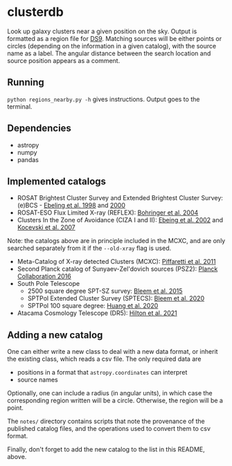 # clusterdb

Look up galaxy clusters near a given position on the sky. Output is formatted as a region file for [DS9](https://sites.google.com/cfa.harvard.edu/saoimageds9).
Matching sources will be either points or circles (depending on the information in a given catalog), with the source name as a label.
The angular distance between the search location and source position appears as a comment.

## Running

`python regions_nearby.py -h` gives instructions. Output goes to the terminal.

## Dependencies
* astropy
* numpy
* pandas

## Implemented catalogs
* ROSAT Brightest Cluster Survey and Extended Brightest Cluster Survey: (e)BCS - [Ebeling et al. 1998](http://adsabs.harvard.edu/cgi-bin/nph-bib_query?bibcode=1998MNRAS.301..881E&db_key=AST) and [2000](http://adsabs.harvard.edu/abs/2000MNRAS.318..333E)
* ROSAT-ESO Flux Limited X-ray (REFLEX): [Bohringer et al. 2004](http://adsabs.harvard.edu/cgi-bin/nph-bib_query?bibcode=2004A%26A...425..367B&db_key=AST)
* Clusters In the Zone of Avoidance (CIZA I and II): [Ebeing et al. 2002](http://adsabs.harvard.edu/abs/2002ApJ...580..774E) and [Kocevski et al. 2007](http://adsabs.harvard.edu/abs/2007ApJ...662..224K)

Note: the catalogs above are in principle included in the MCXC, and are only searched separately from it if the `--old-xray` flag is used.

* Meta-Catalog of X-ray detected Clusters (MCXC): [Piffaretti et al. 2011](http://adsabs.harvard.edu/abs/2011A%26A...534A.109P)
* Second Planck catalog of Sunyaev-Zel'dovich sources (PSZ2): [Planck Collaboration 2016](http://adsabs.harvard.edu/abs/2016A%26A...594A..27P)
* South Pole Telescope
  * 2500 square degree SPT-SZ survey: [Bleem et al. 2015](http://adsabs.harvard.edu/abs/2015ApJS..216...27B)
  * SPTPol Extended Cluster Survey (SPTECS): [Bleem et al. 2020](https://ui.adsabs.harvard.edu/abs/2020ApJS..247...25B)
  * SPTPol 100 square degree: [Huang et al. 2020](https://ui.adsabs.harvard.edu/abs/2020AJ....159..110H)
* Atacama Cosmology Telescope (DR5): [Hilton et al. 2021](https://lambda.gsfc.nasa.gov/product/act/actpol_prod_table.cfm)

## Adding a new catalog

One can either write a new class to deal with a new data format, or inherit the existing class, which reads a csv file. The only required data are
* positions in a format that `astropy.coordinates` can interpret
* source names

Optionally, one can include a radius (in angular units), in which case the corresponding region written will be a circle. Otherwise, the region will be a point.

The `notes/` directory contains scripts that note the provenance of the published catalog files, and the operations used to convert them to csv format.

Finally, don't forget to add the new catalog to the list in this README, above.
